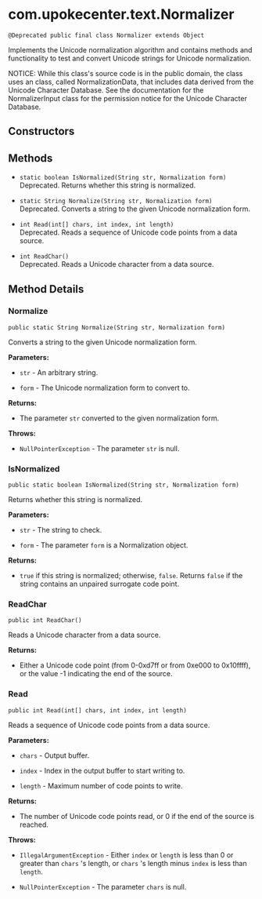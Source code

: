 # com.upokecenter.text.Normalizer

    @Deprecated public final class Normalizer extends Object

<p>Implements the Unicode normalization algorithm and contains methods and
 functionality to test and convert Unicode strings for Unicode
 normalization.</p> <p>NOTICE: While this class's source code is in the
 public domain, the class uses an class, called NormalizationData,
 that includes data derived from the Unicode Character Database. See the
 documentation for the NormalizerInput class for the permission notice for
 the Unicode Character Database.</p>

## Constructors

## Methods

* `static boolean IsNormalized(String str,
 Normalization form)`<br>
 Deprecated.
Returns whether this string is normalized.

* `static String Normalize(String str,
 Normalization form)`<br>
 Deprecated.
Converts a string to the given Unicode normalization form.

* `int Read(int[] chars,
 int index,
 int length)`<br>
 Deprecated.
Reads a sequence of Unicode code points from a data source.

* `int ReadChar()`<br>
 Deprecated.
Reads a Unicode character from a data source.

## Method Details

### Normalize

    public static String Normalize(String str, Normalization form)

Converts a string to the given Unicode normalization form.

**Parameters:**

* <code>str</code> - An arbitrary string.

* <code>form</code> - The Unicode normalization form to convert to.

**Returns:**

* The parameter <code>str</code> converted to the given normalization form.

**Throws:**

* <code>NullPointerException</code> - The parameter <code>str</code> is null.

### IsNormalized

    public static boolean IsNormalized(String str, Normalization form)

Returns whether this string is normalized.

**Parameters:**

* <code>str</code> - The string to check.

* <code>form</code> - The parameter <code>form</code> is a Normalization object.

**Returns:**

* <code>true</code> if this string is normalized; otherwise, <code>false</code>.
 Returns <code>false</code> if the string contains an unpaired surrogate code
 point.

### ReadChar

    public int ReadChar()

Reads a Unicode character from a data source.

**Returns:**

* Either a Unicode code point (from 0-0xd7ff or from 0xe000 to
 0x10ffff), or the value -1 indicating the end of the source.

### Read

    public int Read(int[] chars, int index, int length)

Reads a sequence of Unicode code points from a data source.

**Parameters:**

* <code>chars</code> - Output buffer.

* <code>index</code> - Index in the output buffer to start writing to.

* <code>length</code> - Maximum number of code points to write.

**Returns:**

* The number of Unicode code points read, or 0 if the end of the
 source is reached.

**Throws:**

* <code>IllegalArgumentException</code> - Either <code>index</code> or <code>length</code> is less
 than 0 or greater than <code>chars</code> 's length, or <code>chars</code> 's length
 minus <code>index</code> is less than <code>length</code>.

* <code>NullPointerException</code> - The parameter <code>chars</code> is null.
